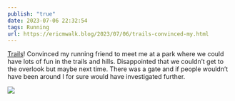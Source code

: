 ```yaml
---
publish: "true"
date: 2023-07-06 22:32:54
tags: Running
url: https://ericmwalk.blog/2023/07/06/trails-convinced-my.html
---
```


[Trails](https://strava.com/activities/9402890681)! Convinced my running friend to meet me at a park where we could have lots of fun in the trails and hills. Disappointed that we couldn’t get to the overlook but maybe next time. There was a gate and if people wouldn’t have been around I for sure would have investigated further.

![](https://ericmwalk.blog/uploads/2023/2d5a3f2ee5.jpg)